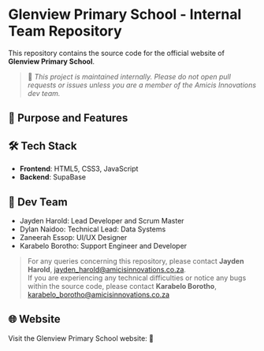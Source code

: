 # Glenview Primary School - Internal Team Repository

This repository contains the source code for the official website of **Glenview Primary School**.

> 📢 _This project is maintained internally. Please do not open pull requests or issues unless you are a member of the Amicis Innovations dev team._

## 📌 Purpose and Features

## 🛠️ Tech Stack
- **Frontend**: HTML5, CSS3, JavaScript
- **Backend**: SupaBase

## 👥 Dev Team
- Jayden Harold: Lead Developer and Scrum Master
- Dylan Naidoo: Technical Lead: Data Systems
- Zaneerah Essop: UI/UX Designer
- Karabelo Borotho: Support Engineer and Developer

>For any queries concerning this repository, please contact **Jayden Harold**, jayden_harold@amicisinnovations.co.za. <br>
If you are experiencing any technical difficulties or notice any bugs within the source code, please contact **Karabelo Borotho**, karabelo_borotho@amicisinnovations.co.za

## 🌐 Website

Visit the Glenview Primary School website: 
🔗


